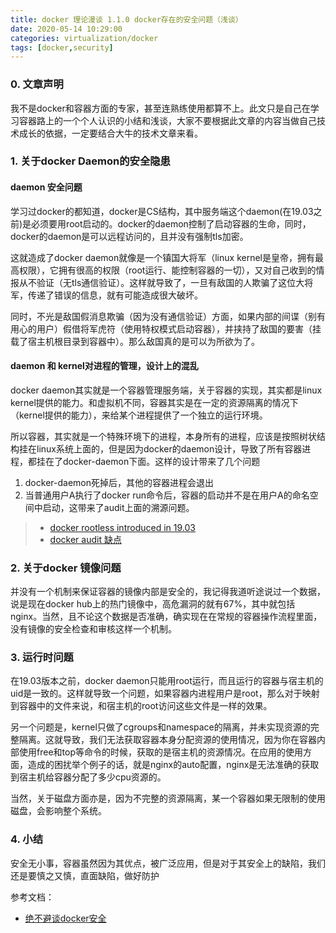 ```yaml
---
title: docker 理论漫谈 1.1.0 docker存在的安全问题（浅谈）
date: 2020-05-14 10:29:00
categories: virtualization/docker
tags: [docker,security]
---
```


### 0. 文章声明
我不是docker和容器方面的专家，甚至连熟练使用都算不上。此文只是自己在学习容器路上的一个个人认识的小结和浅谈，大家不要根据此文章的内容当做自己技术成长的依据，一定要结合大牛的技术文章来看。

### 1. 关于docker Daemon的安全隐患
#### daemon 安全问题
学习过docker的都知道，docker是CS结构，其中服务端这个daemon(在19.03之前)是必须要用root启动的。docker的daemon控制了启动容器的生命，同时，docker的daemon是可以远程访问的，且并没有强制tls加密。

这就造成了docker daemon就像是一个镇国大将军（linux kernel是皇帝，拥有最高权限），它拥有很高的权限（root运行、能控制容器的一切），又对自己收到的情报从不验证（无tls通信验证）。这样就导致了，一旦有敌国的人欺骗了这位大将军，传递了错误的信息，就有可能造成很大破坏。

同时，不光是敌国假消息欺骗（因为没有通信验证）方面，如果内部的间谍（别有用心的用户）假借将军虎符（使用特权模式启动容器），并挟持了敌国的要害（挂载了宿主机根目录到容器中）。那么敌国真的是可以为所欲为了。

#### daemon 和 kernel对进程的管理，设计上的混乱
docker daemon其实就是一个容器管理服务端，关于容器的实现，其实都是linux kernel提供的能力。和虚拟机不同，容器其实是在一定的资源隔离的情况下（kernel提供的能力），来给某个进程提供了一个独立的运行环境。

所以容器，其实就是一个特殊环境下的进程，本身所有的进程，应该是按照树状结构挂在linux系统上面的，但是因为docker的daemon设计，导致了所有容器进程，都挂在了docker-daemon下面。这样的设计带来了几个问题
1. docker-daemon死掉后，其他的容器进程会退出
2. 当普通用户A执行了docker run命令后，容器的启动并不是在用户A的命名空间中启动，这带来了audit上面的溯源问题。

> - [docker rootless introduced in 19.03](https://docs.docker.com/engine/security/rootless/)
> - [docker audit 缺点](https://cloudnweb.dev/2019/10/heres-why-podman-is-more-secured-than-docker-devsecops/)


### 2. 关于docker 镜像问题
并没有一个机制来保证容器的镜像内部是安全的，我记得我道听途说过一个数据，说是现在docker hub上的热门镜像中，高危漏洞的就有67%，其中就包括nginx。当然，且不论这个数据是否准确，确实现在在常规的容器操作流程里面，没有镜像的安全检查和审核这样一个机制。

### 3. 运行时问题
在19.03版本之前，docker daemon只能用root运行，而且运行的容器与宿主机的uid是一致的。这样就导致一个问题，如果容器内进程用户是root，那么对于映射到容器中的文件来说，和宿主机的root访问这些文件是一样的效果。

另一个问题是，kernel只做了cgroups和namespace的隔离，并未实现资源的完整隔离。这就导致，我们无法获取容器本身分配资源的使用情况，因为你在容器内部使用free和top等命令的时候，获取的是宿主机的资源情况。在应用的使用方面，造成的困扰举个例子的话，就是nginx的auto配置，nginx是无法准确的获取到宿主机给容器分配了多少cpu资源的。

当然，关于磁盘方面亦是，因为不完整的资源隔离，某一个容器如果无限制的使用磁盘，会影响整个系统。

### 4. 小结
安全无小事，容器虽然因为其优点，被广泛应用，但是对于其安全上的缺陷，我们还是要慎之又慎，直面缺陷，做好防护

参考文档：
- [绝不避谈docker安全](https://juejin.im/entry/5953111e6fb9a06bbc4ad665)